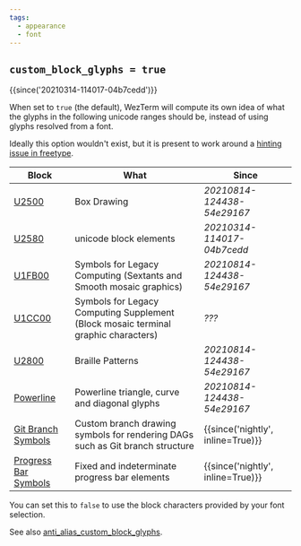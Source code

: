 ```yaml
---
tags:
  - appearance
  - font
---
```

## `custom_block_glyphs = true`

{{since('20210314-114017-04b7cedd')}}

When set to `true` (the default), WezTerm will compute its own idea of what the glyphs
in the following unicode ranges should be, instead of using glyphs resolved from a font.

Ideally this option wouldn't exist, but it is present to work around a [hinting issue in freetype](https://gitlab.freedesktop.org/freetype/freetype/-/issues/761).

|Block|What|Since|
|-----|----|-----|
|[U2500](https://www.unicode.org/charts/PDF/U2500.pdf)|Box Drawing|*20210814-124438-54e29167*|
|[U2580](https://www.unicode.org/charts/PDF/U2580.pdf)|unicode block elements|*20210314-114017-04b7cedd*|
|[U1FB00](https://www.unicode.org/charts/PDF/U1FB00.pdf)|Symbols for Legacy Computing (Sextants and Smooth mosaic graphics)|*20210814-124438-54e29167*|
|[U1CC00](https://www.unicode.org/charts/PDF/U1CC00.pdf)|Symbols for Legacy Computing Supplement (Block mosaic terminal graphic characters)|*???*|
|[U2800](https://www.unicode.org/charts/PDF/U2800.pdf)|Braille Patterns|*20210814-124438-54e29167*|
|[Powerline](https://github.com/ryanoasis/powerline-extra-symbols#glyphs)|Powerline triangle, curve and diagonal glyphs|*20210814-124438-54e29167*|
|[Git Branch Symbols](https://github.com/wezterm/wezterm/issues/6328)|Custom branch drawing symbols for rendering DAGs such as Git branch structure|{{since('nightly', inline=True)}}|
|[Progress Bar Symbols](https://github.com/ryanoasis/nerd-fonts/issues/1345)|Fixed and indeterminate progress bar elements|{{since('nightly', inline=True)}}|

You can set this to `false` to use the block characters provided by your font selection.

See also [anti_alias_custom_block_glyphs](anti_alias_custom_block_glyphs.md).
